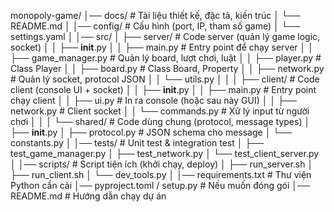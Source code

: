 monopoly-game/
│── docs/                     # Tài liệu thiết kế, đặc tả, kiến trúc
│   └── README.md
│
│── config/                   # Cấu hình (port, IP, tham số game)
│   └── settings.yaml
│
│── src/
│   ├── server/               # Code server (quản lý game logic, socket)
│   │   ├── __init__.py
│   │   ├── main.py           # Entry point để chạy server
│   │   ├── game_manager.py   # Quản lý board, lượt chơi, luật
│   │   ├── player.py         # Class Player
│   │   ├── board.py          # Class Board, Property
│   │   ├── network.py        # Quản lý socket, protocol JSON
│   │   └── utils.py
│   │
│   ├── client/               # Code client (console UI + socket)
│   │   ├── __init__.py
│   │   ├── main.py           # Entry point chạy client
│   │   ├── ui.py             # In ra console (hoặc sau này GUI)
│   │   ├── network.py        # Client socket
│   │   └── commands.py       # Xử lý input từ người chơi
│   │
│   └── shared/               # Code dùng chung (protocol, message types)
│       ├── __init__.py
│       ├── protocol.py       # JSON schema cho message
│       └── constants.py
│
│── tests/                    # Unit test & integration test
│   ├── test_game_manager.py
│   ├── test_network.py
│   └── test_client_server.py
│
│── scripts/                  # Script tiện ích (khởi chạy, deploy)
│   ├── run_server.sh
│   ├── run_client.sh
│   └── dev_tools.py
│
│── requirements.txt          # Thư viện Python cần cài
│── pyproject.toml / setup.py # Nếu muốn đóng gói
│── README.md                 # Hướng dẫn chạy dự án

